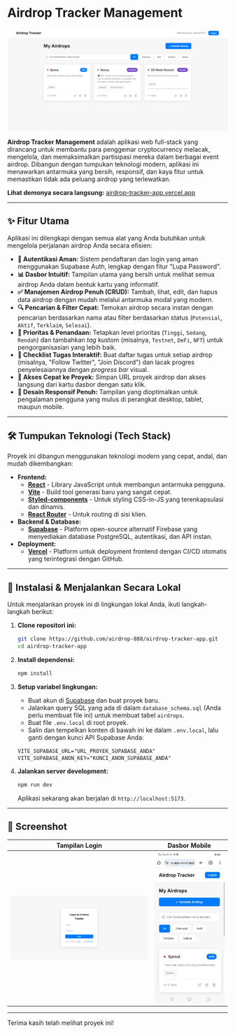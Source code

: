 # Airdrop Tracker Management

![Airdrop Tracker Dashboard](./screenshot-dashboard.png)

**Airdrop Tracker Management** adalah aplikasi web full-stack yang dirancang untuk membantu para penggemar cryptocurrency melacak, mengelola, dan memaksimalkan partisipasi mereka dalam berbagai event airdrop. Dibangun dengan tumpukan teknologi modern, aplikasi ini menawarkan antarmuka yang bersih, responsif, dan kaya fitur untuk memastikan tidak ada peluang airdrop yang terlewatkan.

**Lihat demonya secara langsung:** [airdrop-tracker-app.vercel.app](https://airdrop-tracker-app.vercel.app/)

---

## ✨ Fitur Utama

Aplikasi ini dilengkapi dengan semua alat yang Anda butuhkan untuk mengelola perjalanan airdrop Anda secara efisien:

*   **🔐 Autentikasi Aman:** Sistem pendaftaran dan login yang aman menggunakan Supabase Auth, lengkap dengan fitur "Lupa Password".
*   **📊 Dasbor Intuitif:** Tampilan utama yang bersih untuk melihat semua airdrop Anda dalam bentuk kartu yang informatif.
*   **✅ Manajemen Airdrop Penuh (CRUD):** Tambah, lihat, edit, dan hapus data airdrop dengan mudah melalui antarmuka modal yang modern.
*   **🔍 Pencarian & Filter Cepat:** Temukan airdrop secara instan dengan pencarian berdasarkan nama atau filter berdasarkan status (`Potensial`, `Aktif`, `Terklaim`, `Selesai`).
*   **📌 Prioritas & Penandaan:** Tetapkan level prioritas (`Tinggi`, `Sedang`, `Rendah`) dan tambahkan *tag* kustom (misalnya, `Testnet`, `DeFi`, `NFT`) untuk pengorganisasian yang lebih baik.
*   **📝 Checklist Tugas Interaktif:** Buat daftar tugas untuk setiap airdrop (misalnya, "Follow Twitter", "Join Discord") dan lacak progres penyelesaiannya dengan *progress bar* visual.
*   **🔗 Akses Cepat ke Proyek:** Simpan URL proyek airdrop dan akses langsung dari kartu dasbor dengan satu klik.
*   **📱 Desain Responsif Penuh:** Tampilan yang dioptimalkan untuk pengalaman pengguna yang mulus di perangkat desktop, tablet, maupun mobile.

---

## 🛠️ Tumpukan Teknologi (Tech Stack)

Proyek ini dibangun menggunakan teknologi modern yang cepat, andal, dan mudah dikembangkan:

*   **Frontend:**
    *   [**React**](https://reactjs.org/) - Library JavaScript untuk membangun antarmuka pengguna.
    *   [**Vite**](https://vitejs.dev/) - Build tool generasi baru yang sangat cepat.
    *   [**Styled-components**](https://styled-components.com/) - Untuk styling CSS-in-JS yang terenkapsulasi dan dinamis.
    *   [**React Router**](https://reactrouter.com/) - Untuk routing di sisi klien.
*   **Backend & Database:**
    *   [**Supabase**](https://supabase.io/) - Platform open-source alternatif Firebase yang menyediakan database PostgreSQL, autentikasi, dan API instan.
*   **Deployment:**
    *   [**Vercel**](https://vercel.com/) - Platform untuk deployment frontend dengan CI/CD otomatis yang terintegrasi dengan GitHub.

---

## 🚀 Instalasi & Menjalankan Secara Lokal

Untuk menjalankan proyek ini di lingkungan lokal Anda, ikuti langkah-langkah berikut:

1.  **Clone repositori ini:**
    ```bash
    git clone https://github.com/airdrop-888/airdrop-tracker-app.git
    cd airdrop-tracker-app
    ```

2.  **Install dependensi:**
    ```bash
    npm install
    ```

3.  **Setup variabel lingkungan:**
    *   Buat akun di [Supabase](https://supabase.io/) dan buat proyek baru.
    *   Jalankan query SQL yang ada di dalam `database_schema.sql` (Anda perlu membuat file ini) untuk membuat tabel `airdrops`.
    *   Buat file `.env.local` di root proyek.
    *   Salin dan tempelkan konten di bawah ini ke dalam `.env.local`, lalu ganti dengan kunci API Supabase Anda:
      ```env
      VITE_SUPABASE_URL="URL_PROYEK_SUPABASE_ANDA"
      VITE_SUPABASE_ANON_KEY="KUNCI_ANON_SUPABASE_ANDA"
      ```

4.  **Jalankan server development:**
    ```bash
    npm run dev
    ```
    Aplikasi sekarang akan berjalan di `http://localhost:5173`.

---

## 📸 Screenshot

| Tampilan Login | Dasbor Mobile |
| :---: | :---: |
| ![Tampilan Login](./screenshot-login.png) | ![Dasbor Mobile](./screenshot-mobile.png) |

---

Terima kasih telah melihat proyek ini!
